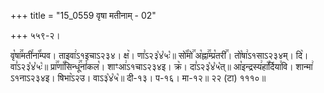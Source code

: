 +++
title = "15_0559 वृषा मतीनाम् - 02"

+++
५५९-२।

वृ꣡षा꣢꣯मती꣯ना꣡꣯म्पव। ताइवा꣢ऽ१इचाऽ२३४। क्ष꣥। णा꣣ऽ२३꣡४꣡५ः꣡॥ सो꣡꣯मो꣢꣯ अ꣡ह्ना꣢꣯म्प्र꣡तरी꣢꣯। तो꣡षा꣢ऽ१साऽ२३४म्। दि꣥। वा꣣ऽ२३꣡४꣡५ः꣡॥ प्रा꣢꣯णा꣡꣯सिन्धू꣢꣯नां꣯कल꣡। शाꣳआ꣢ऽ१चाऽ२३४इ। क्र꣥। दा꣣ऽ२३꣡४꣡५꣡त्॥ आ꣡इन्द्रस्य꣢हा꣡꣯र्दिया꣯वि। शान्मा꣢ ऽ१नाऽ२३४इ। षिभा꣥ऽ२उ। वाऽ३꣡४꣡५꣡॥ दी-१३। प-१६। मा-१२॥ २२ (टा) १११०॥
